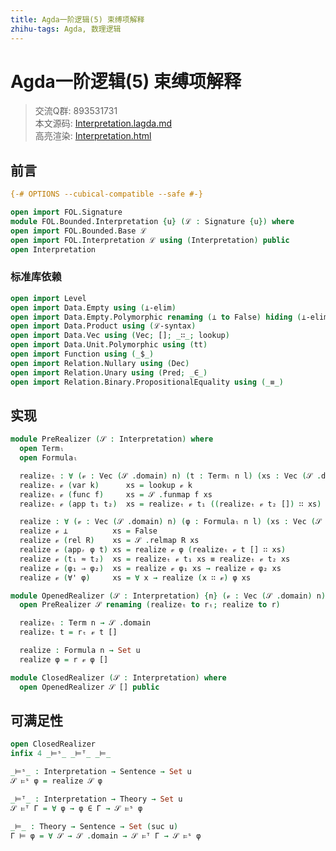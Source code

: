 ```yaml
---
title: Agda一阶逻辑(5) 束缚项解释
zhihu-tags: Agda, 数理逻辑
---
```


# Agda一阶逻辑(5) 束缚项解释

> 交流Q群: 893531731  
> 本文源码: [Interpretation.lagda.md](https://github.com/choukh/agda-flypitch/blob/main/src/FOL/Bounded/Interpretation.lagda.md)  
> 高亮渲染: [Interpretation.html](https://choukh.github.io/agda-flypitch/FOL.Bounded.Interpretation.html)  

## 前言

```agda
{-# OPTIONS --cubical-compatible --safe #-}

open import FOL.Signature
module FOL.Bounded.Interpretation {u} (ℒ : Signature {u}) where
open import FOL.Bounded.Base ℒ
open import FOL.Interpretation ℒ using (Interpretation) public
open Interpretation
```

### 标准库依赖

```agda
open import Level
open import Data.Empty using (⊥-elim)
open import Data.Empty.Polymorphic renaming (⊥ to False) hiding (⊥-elim)
open import Data.Product using (ℒ-syntax)
open import Data.Vec using (Vec; []; _∷_; lookup)
open import Data.Unit.Polymorphic using (tt)
open import Function using (_$_)
open import Relation.Nullary using (Dec)
open import Relation.Unary using (Pred; _∈_)
open import Relation.Binary.PropositionalEquality using (_≡_)
```

## 实现

```agda
module PreRealizer (𝒮 : Interpretation) where
  open Termₗ
  open Formulaₗ

  realizeₜ : ∀ (𝓋 : Vec (𝒮 .domain) n) (t : Termₗ n l) (xs : Vec (𝒮 .domain) l) → 𝒮 .domain
  realizeₜ 𝓋 (var k)      xs = lookup 𝓋 k
  realizeₜ 𝓋 (func f)     xs = 𝒮 .funmap f xs
  realizeₜ 𝓋 (app t₁ t₂)  xs = realizeₜ 𝓋 t₁ ((realizeₜ 𝓋 t₂ []) ∷ xs)

  realize : ∀ (𝓋 : Vec (𝒮 .domain) n) (φ : Formulaₗ n l) (xs : Vec (𝒮 .domain) l) → Set u
  realize 𝓋 ⊥          xs = False
  realize 𝓋 (rel R)    xs = 𝒮 .relmap R xs
  realize 𝓋 (appᵣ φ t) xs = realize 𝓋 φ (realizeₜ 𝓋 t [] ∷ xs)
  realize 𝓋 (t₁ ≈ t₂)  xs = realizeₜ 𝓋 t₁ xs ≡ realizeₜ 𝓋 t₂ xs
  realize 𝓋 (φ₁ ⇒ φ₂)  xs = realize 𝓋 φ₁ xs → realize 𝓋 φ₂ xs
  realize 𝓋 (∀' φ)     xs = ∀ x → realize (x ∷ 𝓋) φ xs
```

```agda
module OpenedRealizer (𝒮 : Interpretation) {n} (𝓋 : Vec (𝒮 .domain) n) where
  open PreRealizer 𝒮 renaming (realizeₜ to rₜ; realize to r)

  realizeₜ : Term n → 𝒮 .domain
  realizeₜ t = rₜ 𝓋 t []

  realize : Formula n → Set u
  realize φ = r 𝓋 φ []
```

```agda
module ClosedRealizer (𝒮 : Interpretation) where
  open OpenedRealizer 𝒮 [] public
```

## 可满足性

```agda
open ClosedRealizer
infix 4 _⊨ˢ_ _⊨ᵀ_ _⊨_

_⊨ˢ_ : Interpretation → Sentence → Set u
𝒮 ⊨ˢ φ = realize 𝒮 φ

_⊨ᵀ_ : Interpretation → Theory → Set u
𝒮 ⊨ᵀ Γ = ∀ φ → φ ∈ Γ → 𝒮 ⊨ˢ φ

_⊨_ : Theory → Sentence → Set (suc u)
Γ ⊨ φ = ∀ 𝒮 → 𝒮 .domain → 𝒮 ⊨ᵀ Γ → 𝒮 ⊨ˢ φ
```
